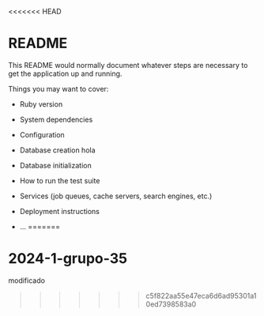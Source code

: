 <<<<<<< HEAD
# README

This README would normally document whatever steps are necessary to get the
application up and running.

Things you may want to cover:

* Ruby version

* System dependencies

* Configuration

* Database creation hola

* Database initialization

* How to run the test suite

* Services (job queues, cache servers, search engines, etc.)

* Deployment instructions

* ...
=======
# 2024-1-grupo-35
modificado
>>>>>>> c5f822aa55e47eca6d6ad95301a10ed7398583a0
